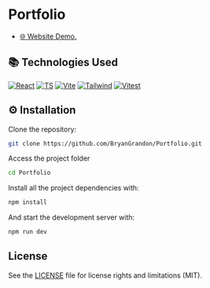# Portfolio

- [🌐 Website Demo.](https://bryangrandon.github.io/Portfolio/)

## 📚 Technologies Used

[![React](https://img.shields.io/badge/React-61DAFB?style=flat&logo=react&logoColor=black)](https://react.dev/)
[![TS](https://img.shields.io/badge/TypeScript-3178C6?style=flat&logo=typescript&logoColor=white)](https://www.typescriptlang.org/)
[![Vite](https://img.shields.io/badge/Vite-646CFF?logo=vite&logoColor=fff)](https://vite.dev/)
[![Tailwind](https://img.shields.io/badge/Tailwind_CSS-grey?style=flag&logo=tailwind-css&logoColor=38B2AC)](https://tailwindcss.com/)
[![Vitest](https://img.shields.io/badge/vitest-6E9F18?style=flat&logo=vitest&logoColor=white)](https://vitest.dev/)

## ⚙️ Installation

Clone the repository:

```bash
git clone https://github.com/BryanGrandon/Portfolio.git
```

Access the project folder

```bash
cd Portfolio
```

Install all the project dependencies with:

```bash
npm install
```

And start the development server with:

```bash
npm run dev
```

## License

See the [LICENSE](/LICENCE.md) file for license rights and limitations (MIT).
